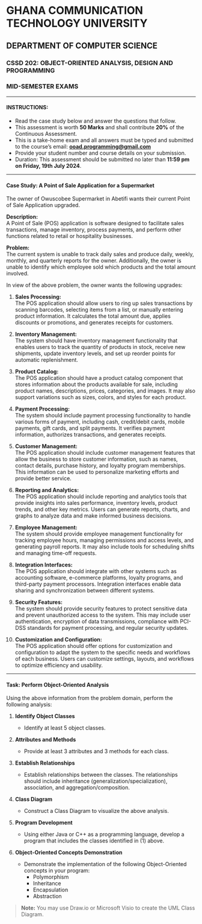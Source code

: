 # GHANA COMMUNICATION TECHNOLOGY UNIVERSITY

## DEPARTMENT OF COMPUTER SCIENCE

### CSSD 202: OBJECT-ORIENTED ANALYSIS, DESIGN AND PROGRAMMING

### MID-SEMESTER EXAMS

---

#### INSTRUCTIONS:

- Read the case study below and answer the questions that follow.
- This assessment is worth **50 Marks** and shall contribute **20%** of the Continuous Assessment.
- This is a take-home exam and all answers must be typed and submitted to the course’s email: **ooad.programming@gmail.com**
- Provide your student number and course details on your submission.
- Duration: This assessment should be submitted no later than **11:59 pm on Friday, 19th July 2024**.

---

#### Case Study: A Point of Sale Application for a Supermarket

The owner of Owuscobee Supermarket in Abetifi wants their current Point of Sale Application upgraded.

**Description:**  
A Point of Sale (POS) application is software designed to facilitate sales transactions, manage inventory, process payments, and perform other functions related to retail or hospitality businesses.

**Problem:**  
The current system is unable to track daily sales and produce daily, weekly, monthly, and quarterly reports for the owner. Additionally, the owner is unable to identify which employee sold which products and the total amount involved.

In view of the above problem, the owner wants the following upgrades:

1. **Sales Processing:**  
   The POS application should allow users to ring up sales transactions by scanning barcodes, selecting items from a list, or manually entering product information. It calculates the total amount due, applies discounts or promotions, and generates receipts for customers.

2. **Inventory Management:**  
   The system should have inventory management functionality that enables users to track the quantity of products in stock, receive new shipments, update inventory levels, and set up reorder points for automatic replenishment.

3. **Product Catalog:**  
   The POS application should have a product catalog component that stores information about the products available for sale, including product names, descriptions, prices, categories, and images. It may also support variations such as sizes, colors, and styles for each product.

4. **Payment Processing:**  
   The system should include payment processing functionality to handle various forms of payment, including cash, credit/debit cards, mobile payments, gift cards, and split payments. It verifies payment information, authorizes transactions, and generates receipts.

5. **Customer Management:**  
   The POS application should include customer management features that allow the business to store customer information, such as names, contact details, purchase history, and loyalty program memberships. This information can be used to personalize marketing efforts and provide better service.

6. **Reporting and Analytics:**  
   The POS application should include reporting and analytics tools that provide insights into sales performance, inventory levels, product trends, and other key metrics. Users can generate reports, charts, and graphs to analyze data and make informed business decisions.

7. **Employee Management:**  
   The system should provide employee management functionality for tracking employee hours, managing permissions and access levels, and generating payroll reports. It may also include tools for scheduling shifts and managing time-off requests.

8. **Integration Interfaces:**  
   The POS application should integrate with other systems such as accounting software, e-commerce platforms, loyalty programs, and third-party payment processors. Integration interfaces enable data sharing and synchronization between different systems.

9. **Security Features:**  
   The system should provide security features to protect sensitive data and prevent unauthorized access to the system. This may include user authentication, encryption of data transmissions, compliance with PCI-DSS standards for payment processing, and regular security updates.

10. **Customization and Configuration:**  
    The POS application should offer options for customization and configuration to adapt the system to the specific needs and workflows of each business. Users can customize settings, layouts, and workflows to optimize efficiency and usability.

---

#### Task: Perform Object-Oriented Analysis

Using the above information from the problem domain, perform the following analysis:

1. **Identify Object Classes**

   - Identify at least 5 object classes.

2. **Attributes and Methods**

   - Provide at least 3 attributes and 3 methods for each class.

3. **Establish Relationships**

   - Establish relationships between the classes. The relationships should include inheritance (generalization/specialization), association, and aggregation/composition.

4. **Class Diagram**

   - Construct a Class Diagram to visualize the above analysis.

5. **Program Development**

   - Using either Java or C++ as a programming language, develop a program that includes the classes identified in (1) above.

6. **Object-Oriented Concepts Demonstration**
   - Demonstrate the implementation of the following Object-Oriented concepts in your program:
     - Polymorphism
     - Inheritance
     - Encapsulation
     - Abstraction

> **Note:** You may use Draw.io or Microsoft Visio to create the UML Class Diagram.
